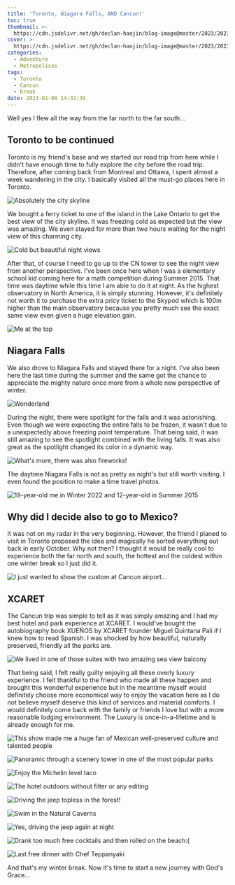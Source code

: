 ```yaml
---
title: 'Toronto, Niagara Falls, AND Cancun!'
toc: true
thumbnail: >-
  https://cdn.jsdelivr.net/gh/declan-haojin/blog-image@master/2023/202301110029216.png
cover: >-
  https://cdn.jsdelivr.net/gh/declan-haojin/blog-image@master/2023/202301110029216.png
categories:
  - Adventure
  - Metropolises
tags:
  - Toronto
  - Cancun
  - break
date: 2023-01-08 14:32:39
---
```


Well yes I flew all the way from the far north to the far south...

<!--more-->

## Toronto to be continued

Toronto is my friend's base and we started our road trip from here while I didn't have enough time to fully explore the city before the road trip. Therefore, after coming back from Montreal and Ottawa, I spent almost a week wandering in the city. I basically visited all the must-go places here in Toronto.

![Absolutely the city skyline](https://cdn.jsdelivr.net/gh/declan-haojin/blog-image@master/2023/202301110025594.png)

We bought a ferry ticket to one of the island in the Lake Ontario to get the best view of the city skyline. It was freezing cold as expected but the view was amazing. We even stayed for more than two hours waiting for the night view of this charming city.

![Cold but beautiful night views](https://cdn.jsdelivr.net/gh/declan-haojin/blog-image@master/2023/202301110030030.png)


After that, of course I need to go up to the CN tower to see the night view from another perspective. I've been once here when I was a elementary school kid coming here for a math competition during Summer 2015. That time was daytime while this time I am able to do it at night. As the highest observatory in North America, it is simply stunning. However, it's definitely not worth it to purchase the extra pricy ticket to the Skypod which is 100m higher than the main observatory because you pretty much see the exact same view even given a huge elevation gain.

![Me at the top](https://cdn.jsdelivr.net/gh/declan-haojin/blog-image@master/2023/202301110035303.png)

## Niagara Falls

We also drove to Niagara Falls and stayed there for a night. I've also been here the last time during the summer and the same got the chance to appreciate the mighty nature once more from a whole new perspective of winter.

![Wonderland](https://cdn.jsdelivr.net/gh/declan-haojin/blog-image@master/2023/202301110042387.png)

During the night, there were spotlight for the falls and it was astonishing. Even though we were expecting the entire falls to be frozen, it wasn't due to a unexpectedly above freezing point temperature. That being said, it was still amazing to see the spotlight combined with the living falls. It was also great as the spotlight changed its color in a dynamic way.

![What's more, there was also fireworks!](https://cdn.jsdelivr.net/gh/declan-haojin/blog-image@master/2023/202301110038679.png)

The daytime Niagara Falls is not as pretty as night's but still worth visiting. I even found the position to make a time travel photos.

![19-year-old me in Winter 2022 and 12-year-old in Summer 2015](https://cdn.jsdelivr.net/gh/declan-haojin/blog-image@master/2023/202301110044272.png)


## Why did I decide also to go to Mexico?

It was not on my radar in the very beginning. However, the friend I planed to visit in Toronto proposed the idea and magically he sorted everything out back in early October. Why not then? I thought it would be really cool to experience both the far north and south, the hottest and the coldest within one winter break so I just did it.

![I just wanted to show the custom at Cancun airport...](https://cdn.jsdelivr.net/gh/declan-haojin/blog-image@master/2023/202301110048998.png)
## XCARET

The Cancun trip was simple to tell as it was simply amazing and I had my best hotel and park experience at XCARET. I would've bought the autobiography book XUEÑOS by XCARET founder Miguel Quintana Pali if I knew how to read Spanish. I was shocked by how beautiful, naturally preserved, friendly all the parks are.

![We lived in one of those suites with two amazing sea view balcony](https://cdn.jsdelivr.net/gh/declan-haojin/blog-image@master/2023/202301110057552.png)

That being said, I felt really guilty enjoying all these overly luxury experience. I felt thankful to the friend who made all these happen and brought this wonderful experience but in the meantime myself would definitely choose more economical way to enjoy the vacation here as I do not believe myself deserve this kind of services and material comforts. I would definitely come back with the family or friends I love but with a more reasonable lodging environment. The Luxury is once-in-a-lifetime and is already enough for me.

![This show made me a huge fan of Mexican well-preserved culture and talented people](https://cdn.jsdelivr.net/gh/declan-haojin/blog-image@master/2023/202301110058533.png)

![Panoramic through a scenery tower in one of the most popular parks](https://cdn.jsdelivr.net/gh/declan-haojin/blog-image@master/2023/202301110059431.png)

![Enjoy the Michelin level taco](https://cdn.jsdelivr.net/gh/declan-haojin/blog-image@master/2023/202301110102702.png)

![The hotel outdoors without filter or any editing](https://cdn.jsdelivr.net/gh/declan-haojin/blog-image@master/2023/202301110102027.png)

![Driving the jeep topless in the forest!](https://cdn.jsdelivr.net/gh/declan-haojin/blog-image@master/2023/202301110103049.png)

![Swim in the Natural Caverns](https://cdn.jsdelivr.net/gh/declan-haojin/blog-image@master/2023/202301110104464.png)

![Yes, driving the jeep again at night](https://cdn.jsdelivr.net/gh/declan-haojin/blog-image@master/2023/202301110105770.png)

![Drank too much free cocktails and then rolled on the beach:(](https://cdn.jsdelivr.net/gh/declan-haojin/blog-image@master/2023/202301110107430.png)

![Last free dinner with Chef Teppanyaki](https://cdn.jsdelivr.net/gh/declan-haojin/blog-image@master/2023/202301110108115.png)

And that's my winter break. Now it's time to start a new journey with God's Grace...

